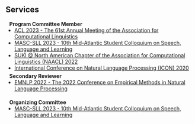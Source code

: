 ## Services

<h4 style="margin:0 10px 0;">Program Committee Member</h4>

<ul style="margin:0 0 5px;">
  <li><a href="https://2023.aclweb.org/"><autocolor>ACL 2023 - The 61st Annual Meeting of the Association for Computational Linguistics</autocolor></a></li>
  <li><a href="https://www.mascsll.org/"><autocolor>MASC-SLL 2023 - 10th Mid-Atlantic Student Colloquium on Speech, Language and Learning</autocolor></a></li>
  <li><a href="https://suki-workshop.github.io/"><autocolor>SUKI @ North American Chapter of the Association for Computational Linguistics (NAACL) 2022</autocolor></a></li>
  <li><a href="https://www.iitp.ac.in/~ai-nlp-ml/icon2020/"><autocolor>International Conference on Natural Language Processing (ICON) 2020</autocolor></a></li>
</ul>

<h4 style="margin:0 10px 0;">Secondary Reviewer</h4>

<ul style="margin:0 0 20px;">
  <li><a href="https://2022.emnlp.org/"><autocolor>EMNLP 2022 - The 2022 Conference on Empirical Methods in Natural Language Processing</autocolor></a></li>
</ul>

<h4 style="margin:0 10px 0;">Organizing Committee</h4>

<ul style="margin:0 0 20px;">
 <li><a href="https://www.mascsll.org/"><autocolor>MASC-SLL 2023 - 10th Mid-Atlantic Student Colloquium on Speech, Language and Learning</autocolor></a></li>
</ul>
